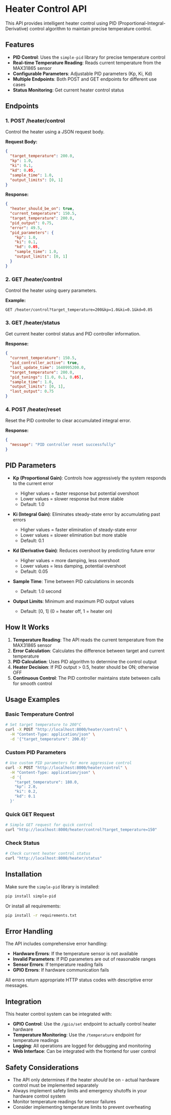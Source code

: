 # Heater Control API

This API provides intelligent heater control using PID (Proportional-Integral-Derivative) control algorithm to maintain precise temperature control.

## Features

- **PID Control**: Uses the `simple-pid` library for precise temperature control
- **Real-time Temperature Reading**: Reads current temperature from the MAX31865 sensor
- **Configurable Parameters**: Adjustable PID parameters (Kp, Ki, Kd)
- **Multiple Endpoints**: Both POST and GET endpoints for different use cases
- **Status Monitoring**: Get current heater control status

## Endpoints

### 1. POST /heater/control

Control the heater using a JSON request body.

**Request Body:**

```json
{
  "target_temperature": 200.0,
  "kp": 1.0,
  "ki": 0.1,
  "kd": 0.05,
  "sample_time": 1.0,
  "output_limits": [0, 1]
}
```

**Response:**

```json
{
  "heater_should_be_on": true,
  "current_temperature": 150.5,
  "target_temperature": 200.0,
  "pid_output": 0.75,
  "error": 49.5,
  "pid_parameters": {
    "kp": 1.0,
    "ki": 0.1,
    "kd": 0.05,
    "sample_time": 1.0,
    "output_limits": [0, 1]
  }
}
```

### 2. GET /heater/control

Control the heater using query parameters.

**Example:**

```
GET /heater/control?target_temperature=200&kp=1.0&ki=0.1&kd=0.05
```

### 3. GET /heater/status

Get current heater control status and PID controller information.

**Response:**

```json
{
  "current_temperature": 150.5,
  "pid_controller_active": true,
  "last_update_time": 1640995200.0,
  "target_temperature": 200.0,
  "pid_tunings": [1.0, 0.1, 0.05],
  "sample_time": 1.0,
  "output_limits": [0, 1],
  "last_output": 0.75
}
```

### 4. POST /heater/reset

Reset the PID controller to clear accumulated integral error.

**Response:**

```json
{
  "message": "PID controller reset successfully"
}
```

## PID Parameters

- **Kp (Proportional Gain)**: Controls how aggressively the system responds to the current error
  - Higher values = faster response but potential overshoot
  - Lower values = slower response but more stable
  - Default: 1.0

- **Ki (Integral Gain)**: Eliminates steady-state error by accumulating past errors
  - Higher values = faster elimination of steady-state error
  - Lower values = slower elimination but more stable
  - Default: 0.1

- **Kd (Derivative Gain)**: Reduces overshoot by predicting future error
  - Higher values = more damping, less overshoot
  - Lower values = less damping, potential overshoot
  - Default: 0.05

- **Sample Time**: Time between PID calculations in seconds
  - Default: 1.0 second

- **Output Limits**: Minimum and maximum PID output values
  - Default: [0, 1] (0 = heater off, 1 = heater on)

## How It Works

1. **Temperature Reading**: The API reads the current temperature from the MAX31865 sensor
2. **Error Calculation**: Calculates the difference between target and current temperature
3. **PID Calculation**: Uses PID algorithm to determine the control output
4. **Heater Decision**: If PID output > 0.5, heater should be ON; otherwise OFF
5. **Continuous Control**: The PID controller maintains state between calls for smooth control

## Usage Examples

### Basic Temperature Control

```bash
# Set target temperature to 200°C
curl -X POST "http://localhost:8000/heater/control" \
  -H "Content-Type: application/json" \
  -d '{"target_temperature": 200.0}'
```

### Custom PID Parameters

```bash
# Use custom PID parameters for more aggressive control
curl -X POST "http://localhost:8000/heater/control" \
  -H "Content-Type: application/json" \
  -d '{
    "target_temperature": 180.0,
    "kp": 2.0,
    "ki": 0.2,
    "kd": 0.1
  }'
```

### Quick GET Request

```bash
# Simple GET request for quick control
curl "http://localhost:8000/heater/control?target_temperature=150"
```

### Check Status

```bash
# Check current heater control status
curl "http://localhost:8000/heater/status"
```

## Installation

Make sure the `simple-pid` library is installed:

```bash
pip install simple-pid
```

Or install all requirements:

```bash
pip install -r requirements.txt
```

## Error Handling

The API includes comprehensive error handling:

- **Hardware Errors**: If the temperature sensor is not available
- **Invalid Parameters**: If PID parameters are out of reasonable ranges
- **Sensor Errors**: If temperature reading fails
- **GPIO Errors**: If hardware communication fails

All errors return appropriate HTTP status codes with descriptive error messages.

## Integration

This heater control system can be integrated with:

- **GPIO Control**: Use the `/gpio/set` endpoint to actually control heater hardware
- **Temperature Monitoring**: Use the `/temperature` endpoint for temperature readings
- **Logging**: All operations are logged for debugging and monitoring
- **Web Interface**: Can be integrated with the frontend for user control

## Safety Considerations

- The API only determines if the heater _should_ be on - actual hardware control must be implemented separately
- Always implement safety limits and emergency shutoffs in your hardware control system
- Monitor temperature readings for sensor failures
- Consider implementing temperature limits to prevent overheating
